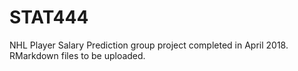 # STAT444
NHL Player Salary Prediction group project completed in April 2018.
RMarkdown files to be uploaded.
